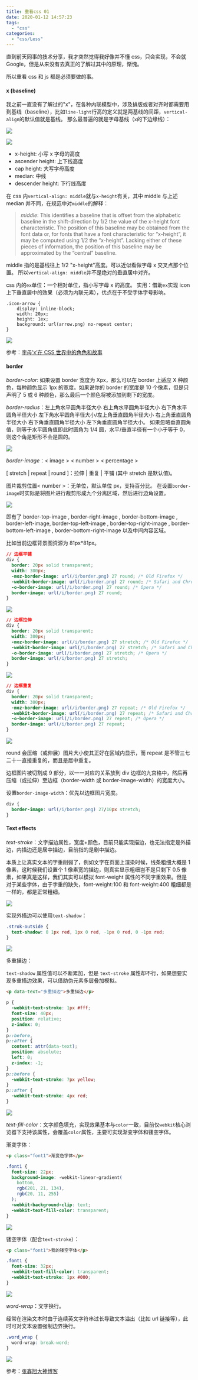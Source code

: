 ```yaml
---
title: 重看css 01
date: 2020-01-12 14:57:23
tags:
  - "css"
categories:
  - "css/Less"
---
```


直到前天同事的技术分享，我才突然觉得我好像并不懂 css，只会实现，不会就 Google，但是从来没有去真正的了解过其中的原理，惭愧。

所以重看 css 和 js 都是必须要做的事。

#### x (baseline)

我之前一直没有了解过的"x"，在各种内联模型中，涉及排版或者对齐时都需要用到基线（baseline），比如`line-light`行高的定义就是两基线的间距，`vertical-align`的默认值就是基线。
那么最普遍的就是字母基线（`x`的下边缘线）：

![](https://image.zhangxinxu.com/image/blog/201506/2015-06-28_105734.png)

![](https://image.zhangxinxu.com/image/blog/201506/410px-Typography_Line_Terms.svg.png)

- x-height: 小写 x 字母的高度
- ascender height: 上下线高度
- cap height: 大写字母高度
- median: 中线
- descender height: 下行线高度

在 css 内`vertical-align: middle`就与`x-height`有关，其中 middle 与上述 median 并不同，在规范中对`middle`的解释：

> _middle_: This identifies a baseline that is offset from the alphabetic baseline in the shift-direction by 1/2 the value of the x-height font characteristic. The position of this baseline may be obtained from the font data or, for fonts that have a font characteristic for “x-height”, it may be computed using 1/2 the “x-height”. Lacking either of these pieces of information, the position of this baseline may be approximated by the “central” baseline.

middle 指的是基线往上 1/2 "x-height"高度。可以近似看做字母 x 交叉点那个位置。
所以`vertical-align: middle`并不是绝对的垂直居中对齐。

css 内的`ex`单位：一个相对单位，指小写字母 x 的高度。
实用：借助`ex`实现 icon 上下垂直居中的效果（必须为内联元素），优点在于不受字体字号影响。

```
.icon-arrow {
    display: inline-block;
    width: 20px;
    height: 1ex;
    background: url(arrow.png) no-repeat center;
}
```

![](https://image.zhangxinxu.com/image/blog/201506/2015-06-28_143139.png)

参考：[字母’x’在 CSS 世界中的角色和故事](https://www.zhangxinxu.com/wordpress/2015/06/about-letter-x-of-css/)

#### border

_border-color_: 如果设置 border 宽度为 Xpx，那么可以在 border 上适应 X 种颜色，每种颜色显示 1px 的宽度。如果说你的 border 的宽度是 10 个像素，但是只声明了 5 或 6 种颜色，那么最后一个颜色将被添加到剩下的宽度。

_border-radius_：左上角水平圆角半径大小 右上角水平圆角半径大小 右下角水平圆角半径大小 左下角水平圆角半径大小/左上角垂直圆角半径大小 右上角垂直圆角半径大小 右下角垂直圆角半径大小 左下角垂直圆角半径大小。
如果忽略垂直圆角值，则等于水平圆角值即此时圆角为 1/4 圆，水平/垂直半径有一个小于等于 0，则这个角是矩形不会是圆的。

![](https://image.zhangxinxu.com/image/blog/201511/2015-11-01_191017-highlight.png)

_border-image_：< image > < number > < percentage >

[ stretch | repeat | round ]：拉伸 | 重复 | 平铺 (其中 stretch 是默认值)。

图片裁剪位置< number >：无单位，默认单位 px，支持百分比。
在设置`border-image`时实际是将图片进行裁剪形成九个分离区域，然后进行边角设置。

![](http://image.zhangxinxu.com/image/blog/201001/jiugong.gif)

即有了 border-top-image , border-right-image , border-bottom-image , border-left-image, border-top-left-image , border-top-right-image , border-bottom-left-image , border-bottom-right-image 以及中间内容区域。

比如当前边框背景图资源为 81px\*81px。

```css
// 边框平铺
div {
  border: 20px solid transparent;
  width: 300px;
  -moz-border-image: url(/i/border.png) 27 round; /* Old Firefox */
  -webkit-border-image: url(/i/border.png) 27 round; /* Safari and Chrome */
  -o-border-image: url(/i/border.png) 27 round; /* Opera */
  border-image: url(/i/border.png) 27 round;
}
```

![](http://image.zhangxinxu.com/image/blog/201001/2010-01-08_164725.png)

```css
// 边框拉伸
div {
  border: 20px solid transparent;
  width: 300px;
  -moz-border-image: url(/i/border.png) 27 stretch; /* Old Firefox */
  -webkit-border-image: url(/i/border.png) 27 stretch; /* Safari and Chrome */
  -o-border-image: url(/i/border.png) 27 stretch; /* Opera */
  border-image: url(/i/border.png) 27 stretch;
}
```

![](http://image.zhangxinxu.com/image/blog/201001/2010-01-08_140351.png)

```css
// 边框重复
div {
  border: 20px solid transparent;
  width: 300px;
  -moz-border-image: url(/i/border.png) 27 repeat; /* Old Firefox */
  -webkit-border-image: url(/i/border.png) 27 repeat; /* Safari and Chrome */
  -o-border-image: url(/i/border.png) 27 repeat; /* Opera */
  border-image: url(/i/border.png) 27 repeat;
}
```

![](https://image.zhangxinxu.com/image/blog/201001/2010-01-08_170850.png)

round 会压缩（或伸展）图片大小使其正好在区域内显示，而 repeat 是不管三七二十一直接重复的，而且是居中重复。

边框图片被切割成 9 部分，以一一对应的关系放到 div 边框的九宫格中，然后再压缩（或拉伸）至边框（border-width 或 border-image-width）的宽度大小。

设置`border-image-width`：优先以边框图片宽度。

```css
div {
  border-image: url(/i/border.png) 27/10px stretch;
}
```

#### Text effects

_text-stroke_：文字描边属性，宽度+颜色，目前只能实现描边，也无法指定是外描边，内描边还是居中描边，目前指的是剧中描边。

本质上让真实文本的字重削弱了，例如文字在页面上渲染时候，线条粗细大概是 1 像素，这时候我们设置个 1 像素宽的描边，则真实显示粗细岂不是只剩下 0.5 像素，如果真是这样，我们其实可以模拟 font-weight 属性的不同字重效果。但是对于某些字体，由于字重的缺失，font-weight:100 和 font-weight:400 粗细都是一样的，都是正常粗细。

![](https://image.zhangxinxu.com/image/blog/201706/2017-06-04_175554.png)

实现外描边可以使用`text-shadow`：

```css
.strok-outside {
  text-shadow: 0 1px red, 1px 0 red, -1px 0 red, 0 -1px red;
}
```

![](https://image.zhangxinxu.com/image/blog/201706/2017-06-04_205440.png)

多重描边：

`text-shadow` 属性值可以不断累加，但是 `text-stroke` 属性却不行，如果想要实现多重描边效果，可以借助伪元素多层叠加模拟。

```html
<p data-text="多重描边">多重描边</p>
```

```css
p {
  -webkit-text-stroke: 1px #fff;
  font-size: 40px;
  position: relative;
  z-index: 0;
}
p::before,
p::after {
  content: attr(data-text);
  position: absolute;
  left: 0;
  z-index: -1;
}
p::before {
  -webkit-text-stroke: 7px yellow;
}
p::after {
  -webkit-text-stroke: 4px red;
}
```

![](https://image.zhangxinxu.com/image/blog/201706/2017-06-04_211947.png)

_text-fill-color_：文字颜色填充，实现效果基本与`color`一致，目前仅`webkit`核心浏览器下支持该属性，会覆盖`color`属性，主要可实现渐变字体和镂空字体。

渐变字体：

```html
<p class="font1">渐变色字体</p>
```

```css
.font1 {
  font-size: 22px;
  background-image: -webkit-linear-gradient(
    bottom,
    rgb(201, 21, 134),
    rgb(20, 11, 255)
  );
  -webkit-background-clip: text;
  -webkit-text-fill-color: transparent;
}
```

![](https://upload-images.jianshu.io/upload_images/6080416-d411cc5334e83b22.PNG?imageMogr2/auto-orient/strip|imageView2/2/w/135/format/webp)

镂空字体（配合`text-stroke`）：

```html
<p class="font1">我的镂空字体</p>
```

```css
.font1 {
  font-size: 32px;
  -webkit-text-fill-color: transparent;
  -webkit-text-stroke: 1px #000;
}
```

![](https://upload-images.jianshu.io/upload_images/6080416-57515b6a4b0c68f4.PNG?imageMogr2/auto-orient/strip|imageView2/2/w/245/format/webp)

_word-wrap_：文字换行。

经常在渲染文本时由于连续英文字符串过长导致文本溢出（比如 url 链接等），此时可对文本设置强制边界换行。

```css
.word_wrap {
  word-wrap: break-word;
}
```
![](http://image.zhangxinxu.com/image/web/css3/2010-03-08_012239.png)

参考：[张鑫旭大神博客](https://www.zhangxinxu.com/)